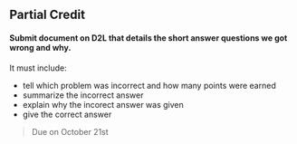 ## Partial Credit

#### Submit document on D2L  that details the short answer questions we got wrong and why.

It must include:
- tell which problem was incorrect and how many points were earned
- summarize the incorrect answer
- explain why the incorect answer was given
- give the correct answer


> Due on October 21st